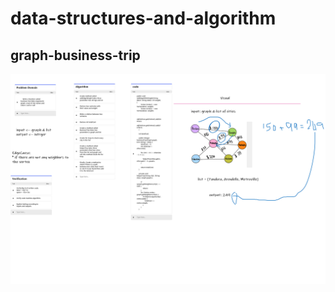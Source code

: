 # data-structures-and-algorithm

## graph-business-trip
![businessTrip](https://github.com/Amara002/data-structures-and-algorithm/blob/graph-business-trip/cc37.png)
